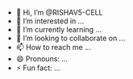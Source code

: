 - 👋 Hi, I’m @RISHAV5-CELL
- 👀 I’m interested in ...
- 🌱 I’m currently learning ...
- 💞️ I’m looking to collaborate on ...
- 📫 How to reach me ...
- 😄 Pronouns: ...
- ⚡ Fun fact: ...

<!---
RISHAV5-CELL/RISHAV5-CELL is a ✨ special ✨ repository because its `README.md` (this file) appears on your GitHub profile.
You can click the Preview link to take a look at your changes.
--->
